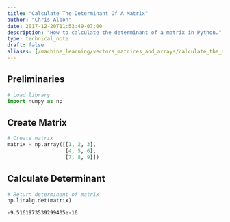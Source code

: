 ```yaml
---
title: "Calculate The Determinant Of A Matrix"
author: "Chris Albon"
date: 2017-12-20T11:53:49-07:00
description: "How to calculate the determinant of a matrix in Python."
type: technical_note
draft: false
aliases: [/machine_learning/vectors_matrices_and_arrays/calculate_the_determinant_of_a_matrix/]
---
```

## Preliminaries


```python
# Load library
import numpy as np
```

## Create Matrix


```python
# Create matrix
matrix = np.array([[1, 2, 3],
                   [4, 5, 6],
                   [7, 8, 9]])
```

## Calculate Determinant


```python
# Return determinant of matrix
np.linalg.det(matrix)
```




    -9.5161973539299405e-16


